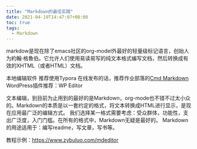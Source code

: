 ```yaml
---
title: "Markdown的最佳实践"
date: 2021-04-19T14:47:07+08:00
toc: true
tags: 
  - Markdown
---
```


markdow是现在除了emacs社区的org-model外最好的轻量级标记语言，创始人为約翰·格魯伯。它允许人们使用易读易写的纯文本格式编写文档，然后转换成有效的XHTML（或者HTML）文档。

本地编辑软件 推荐使用Typora
在线发布的话，推荐作业部落的[Cmd Markdown](https://www.zybuluo.com/)
WordPress插件推荐：WP Editor

文本编辑，到目前为止用到的最好的是Markdown，org-mode也不错不过太小众的。Markdown的本质是以一套约定的格式，将文本转换成HTML进行显示，是现在应用最广泛的编辑方式。
我们选择某一格式需要考虑：受众群体，功能性，支出广泛度，入门门槛。在所有的格式中，Markdown无疑是最好的。
Markdown的用途适用于：编写readme，写文章，写书等。

教程示例：https://www.zybuluo.com/mdeditor

